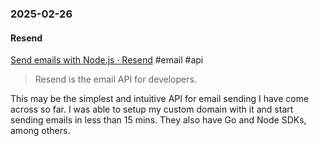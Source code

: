 ### 2025-02-26
#### Resend
[Send emails with Node.js · Resend](https://resend.com/nodejs) #email #api

> Resend is the email API for developers.

This may be the simplest and intuitive API for email sending I have come across so far. I was able to setup my custom domain with it and start sending emails in less than 15 mins. They also have Go and Node SDKs, among others.